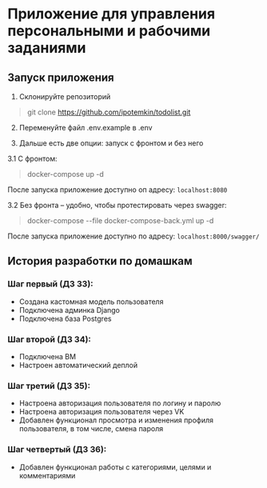 # Приложение для управления персональными и рабочими заданиями


## Запуск приложения

1. Склонируйте репозиторий 

>git clone https://github.com/ipotemkin/todolist.git

2. Переменуйте файл .env.example в .env

3. Дальше есть две опции: запуск с фронтом и без него

3.1 С фронтом:

>docker-compose up -d

После запуска приложение доступно оп адресу: ```localhost:8080```

3.2 Без фронта – удобно, чтобы протестировать через swagger:

>docker-compose --file docker-compose-back.yml up -d

После запуска приложение доступно по адресу: ```localhost:8000/swagger/```

## История разработки по домашкам
### Шаг первый (ДЗ 33):

- Создана кастомная модель пользователя
- Подключена админка Django
- Подключена база Postgres

### Шаг второй (ДЗ 34):

- Подключена ВМ
- Настроен автоматический деплой

### Шаг третий (ДЗ 35):

- Настроена авторизация пользователя по логину и паролю
- Настроена авторизация пользователя через VK
- Добавлен функционал просмотра и изменения профиля пользователя, в том числе, смена пароля


### Шаг четвертый (ДЗ 36):

- Добавлен функционал работы с категориями, целями и комментариями
